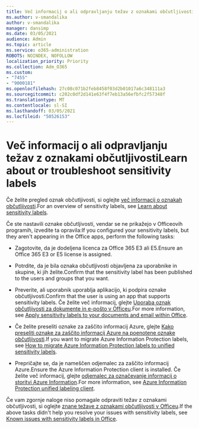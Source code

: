 ```yaml
---
title: Več informacij o ali odpravljanju težav z oznakami občutljivosti
ms.author: v-smandalika
author: v-smandalika
manager: dansimp
ms.date: 03/05/2021
audience: Admin
ms.topic: article
ms.service: o365-administration
ROBOTS: NOINDEX, NOFOLLOW
localization_priority: Priority
ms.collection: Adm_O365
ms.custom:
- "7455"
- "9000181"
ms.openlocfilehash: 27c08c071b2feb8458f03d2b01017a6c348111a3
ms.sourcegitcommit: c202c0df2d141e63f4f7eb13a56efbfc2f57348f
ms.translationtype: MT
ms.contentlocale: sl-SI
ms.lasthandoff: 03/05/2021
ms.locfileid: "50526153"
---
```

# <a name="learn-about-or-troubleshoot-sensitivity-labels"></a><span data-ttu-id="eeed6-102">Več informacij o ali odpravljanju težav z oznakami občutljivosti</span><span class="sxs-lookup"><span data-stu-id="eeed6-102">Learn about or troubleshoot sensitivity labels</span></span>

<span data-ttu-id="eeed6-103">Če želite pregled oznak občutljivosti, si oglejte [več informacij o oznakah občutljivosti](https://docs.microsoft.com/microsoft-365/compliance/sensitivity-labels).</span><span class="sxs-lookup"><span data-stu-id="eeed6-103">For an overview of sensitivity labels, see [Learn about sensitivity labels](https://docs.microsoft.com/microsoft-365/compliance/sensitivity-labels).</span></span>

<span data-ttu-id="eeed6-104">Če ste nastavili oznake občutljivosti, vendar se ne prikažejo v Officeovih programih, izvedite ta opravila:</span><span class="sxs-lookup"><span data-stu-id="eeed6-104">If you configured your sensitivity labels, but they aren't appearing in the Office apps, perform the following tasks:</span></span>

- <span data-ttu-id="eeed6-105">Zagotovite, da je dodeljena licenca za Office 365 E3 ali E5.</span><span class="sxs-lookup"><span data-stu-id="eeed6-105">Ensure an Office 365 E3 or E5 license is assigned.</span></span>

- <span data-ttu-id="eeed6-106">Potrdite, da je bila oznaka občutljivosti objavljena za uporabnike in skupine, ki jih želite.</span><span class="sxs-lookup"><span data-stu-id="eeed6-106">Confirm that the sensitivity label has been published to the users and groups that you want.</span></span>

- <span data-ttu-id="eeed6-107">Preverite, ali uporabnik uporablja aplikacijo, ki podpira oznake občutljivosti.</span><span class="sxs-lookup"><span data-stu-id="eeed6-107">Confirm that the user is using an app that supports sensitivity labels.</span></span> <span data-ttu-id="eeed6-108">Če želite več informacij, glejte [Uporaba oznak občutljivosti za dokumente in e-pošto v Officeu](https://support.microsoft.com/topic/apply-sensitivity-labels-to-your-files-and-email-in-office-2f96e7cd-d5a4-403b-8bd7-4cc636bae0f9).</span><span class="sxs-lookup"><span data-stu-id="eeed6-108">For more information, see [Apply sensitivity labels to your documents and email within Office](https://support.microsoft.com/topic/apply-sensitivity-labels-to-your-files-and-email-in-office-2f96e7cd-d5a4-403b-8bd7-4cc636bae0f9).</span></span>

- <span data-ttu-id="eeed6-109">Če želite preseliti oznake za zaščito informacij Azure, glejte [Kako preseliti oznake za zaščito informacij Azure na poenotene oznake občutljivosti](https://docs.microsoft.com/azure/information-protection/configure-policy-migrate-labels).</span><span class="sxs-lookup"><span data-stu-id="eeed6-109">If you want to migrate Azure Information Protection labels, see [How to migrate Azure Information Protection labels to unified sensitivity labels](https://docs.microsoft.com/azure/information-protection/configure-policy-migrate-labels).</span></span>

- <span data-ttu-id="eeed6-110">Prepričajte se, da je nameščen odjemalec za zaščito informacij Azure.</span><span class="sxs-lookup"><span data-stu-id="eeed6-110">Ensure the Azure Information Protection client is installed.</span></span> <span data-ttu-id="eeed6-111">Če želite več informacij, glejte [odjemalec za označevanje informacij o storitvi Azure Information](https://docs.microsoft.com/azure/information-protection/rms-client/unifiedlabelingclient-version-release-history).</span><span class="sxs-lookup"><span data-stu-id="eeed6-111">For more information, see [Azure Information Protection unified labeling client](https://docs.microsoft.com/azure/information-protection/rms-client/unifiedlabelingclient-version-release-history).</span></span>

<span data-ttu-id="eeed6-112">Če vam zgornje naloge niso pomagale odpraviti težav z oznakami občutljivosti, si oglejte [znane težave z oznakami občutljivosti v Officeu](https://support.microsoft.com/topic/known-issues-with-sensitivity-labels-in-office-b169d687-2bbd-4e21-a440-7da1b2743edc).</span><span class="sxs-lookup"><span data-stu-id="eeed6-112">If the above tasks didn't help you resolve your issues with sensitivity labels, see [Known issues with sensitivity labels in Office](https://support.microsoft.com/topic/known-issues-with-sensitivity-labels-in-office-b169d687-2bbd-4e21-a440-7da1b2743edc).</span></span>
